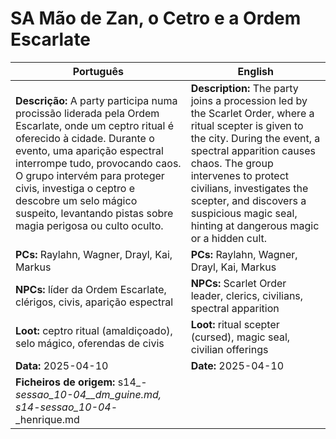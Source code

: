 

# SA Mão de Zan, o Cetro e a Ordem Escarlate

| Português | English |
|-----------|---------|
| **Descrição:** A party participa numa procissão liderada pela Ordem Escarlate, onde um ceptro ritual é oferecido à cidade. Durante o evento, uma aparição espectral interrompe tudo, provocando caos. O grupo intervém para proteger civis, investiga o ceptro e descobre um selo mágico suspeito, levantando pistas sobre magia perigosa ou culto oculto. | **Description:** The party joins a procession led by the Scarlet Order, where a ritual scepter is given to the city. During the event, a spectral apparition causes chaos. The group intervenes to protect civilians, investigates the scepter, and discovers a suspicious magic seal, hinting at dangerous magic or a hidden cult. |
| **PCs:** Raylahn, Wagner, Drayl, Kai, Markus | **PCs:** Raylahn, Wagner, Drayl, Kai, Markus |
| **NPCs:** líder da Ordem Escarlate, clérigos, civis, aparição espectral | **NPCs:** Scarlet Order leader, clerics, civilians, spectral apparition |
| **Loot:** ceptro ritual (amaldiçoado), selo mágico, oferendas de civis | **Loot:** ritual scepter (cursed), magic seal, civilian offerings |
| **Data:** 2025-04-10 | **Date:** 2025-04-10 |
| **Ficheiros de origem:** s14_-_sessao_10-04__dm_guine.md, s14_-_sessao_10-04_-_henrique.md |


















